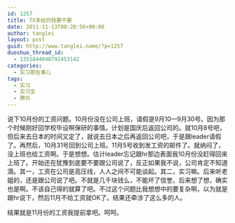 ```yaml
---
id: 1257
title: TX多给的钱要不要
date: 2011-11-13T00:20:56+00:00
author: tanglei
layout: post
guid: http://www.tanglei.name/?p=1257
duoshuo_thread_id:
  - 1351844048792453142
categories:
  - 实习那些事儿
tags:
  - 实习
  - 实习生
  - 腾讯
---
```

说下10月份的工资问题。10月份没在公司上班，请假是9月10—9月30号。因为那个时候刚好回学校毕设啊保研的事情。计划是国庆后返回公司的。就10月8号吧，但后来去日本的时间又定了，就说去日本之后再返回公司吧，于是跟leader请假了。再然后，10月31号回到公司上班。11月5号收到发工资的邮件了。就纳闷了，没上班也给工资啊。于是想想。估计leader忘记跟hr那边表面我10月份没赶得回来上班了。开始还在犹豫到底要不要跟公司说了，反正如果我不说，公司肯定不知道滴。其一，工资在公司是高压线，人人之间不可能谈起。其二，实习嘛。后来听老姐的，还是跟公司说了吧。不就是几千块钱么，不能坏了信誉。后来想了想，确实也是啊。不该自己得的就算了吧。不过这个问题比我想想中的要复杂啊，以为就是跟hr说下，然后11月不给工资就OK了。结果还牵涉了这么多的人。<img class="alignnone" title="腾讯实习工作日志" src="http://i1123.photobucket.com/albums/l549/tl3shi/tx.png" alt=""  />

结果就是11月份的工资我提前拿吧。呵呵。
